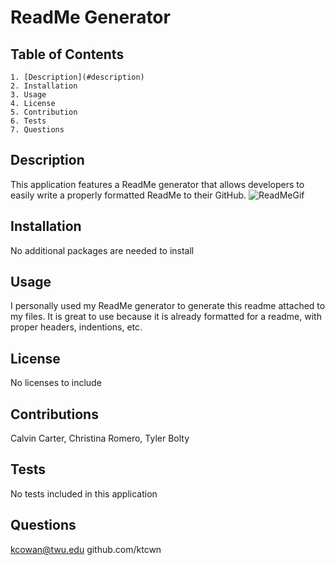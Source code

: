 # ReadMe Generator

## Table of Contents

    1. [Description](#description)
    2. Installation
    3. Usage
    4. License
    5. Contribution
    6. Tests
    7. Questions

## Description

This application features a ReadMe generator that allows developers to easily write a properly formatted ReadMe to their GitHub.
![ReadMeGif](Homework/ReadMeGenerator/Develop/readMeGeneratorGif.gif)

## Installation

No additional packages are needed to install

## Usage

I personally used my ReadMe generator to generate this readme attached to my files. It is great to use because it is already formatted for a readme, with proper headers, indentions, etc.

## License

No licenses to include

## Contributions

Calvin Carter, Christina Romero, Tyler Bolty

## Tests

No tests included in this application

## Questions

kcowan@twu.edu
github.com/ktcwn
